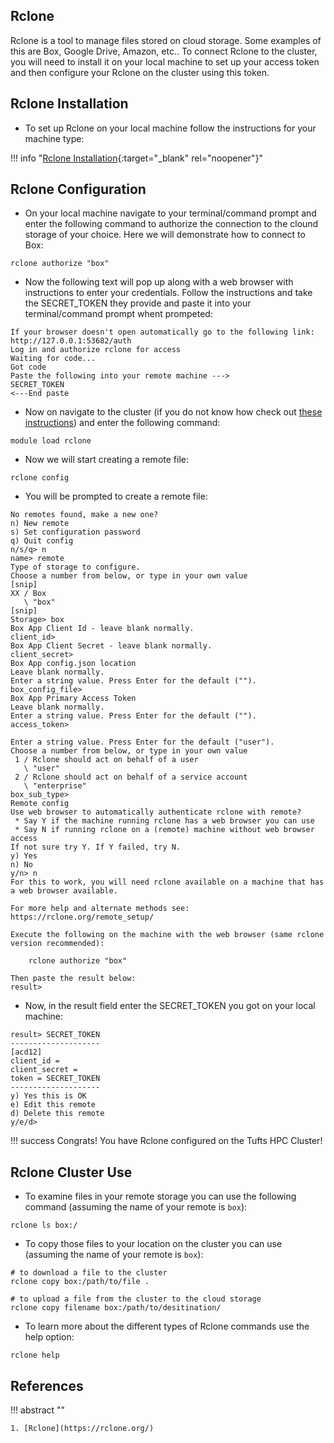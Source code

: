 ## Rclone

Rclone is a tool to manage files stored on cloud storage. Some examples of this are Box, Google Drive, Amazon, etc.. To connect Rclone to the cluster, 
you will need to install it on your local machine to set up your access token and then configure your Rclone on the cluster using this token.

## Rclone Installation

- To set up Rclone on your local machine follow the instructions for your machine type:

!!! info "[Rclone Installation](https://rclone.org/install/){:target="_blank" rel="noopener"}"

## Rclone Configuration

- On your local machine navigate to your terminal/command prompt and enter the following command to authorize the connection to the clound storage of your choice. Here we will demonstrate how to connect to Box:

```
rclone authorize "box"
```

- Now the following text will pop up along with a web browser with instructions to enter your credentials. Follow the instructions and take the SECRET_TOKEN they provide and paste it into your terminal/command prompt whent prompeted:

```
If your browser doesn't open automatically go to the following link: http://127.0.0.1:53682/auth
Log in and authorize rclone for access
Waiting for code...
Got code
Paste the following into your remote machine --->
SECRET_TOKEN
<---End paste
```

- Now on navigate to the cluster (if you do not know how check out [these instructions](https://bionomad.github.io/tuftsTutorials/hpc-user-guide/navigate-to-cluster/)) and enter the following command:

```
module load rclone
```

- Now we will start creating a remote file:

```
rclone config
```

- You will be prompted to create a remote file:

```
No remotes found, make a new one?
n) New remote
s) Set configuration password
q) Quit config
n/s/q> n
name> remote
Type of storage to configure.
Choose a number from below, or type in your own value
[snip]
XX / Box
   \ "box"
[snip]
Storage> box
Box App Client Id - leave blank normally.
client_id> 
Box App Client Secret - leave blank normally.
client_secret>
Box App config.json location
Leave blank normally.
Enter a string value. Press Enter for the default ("").
box_config_file>
Box App Primary Access Token
Leave blank normally.
Enter a string value. Press Enter for the default ("").
access_token>

Enter a string value. Press Enter for the default ("user").
Choose a number from below, or type in your own value
 1 / Rclone should act on behalf of a user
   \ "user"
 2 / Rclone should act on behalf of a service account
   \ "enterprise"
box_sub_type>
Remote config
Use web browser to automatically authenticate rclone with remote?
 * Say Y if the machine running rclone has a web browser you can use
 * Say N if running rclone on a (remote) machine without web browser access
If not sure try Y. If Y failed, try N.
y) Yes
n) No
y/n> n
For this to work, you will need rclone available on a machine that has
a web browser available.

For more help and alternate methods see: https://rclone.org/remote_setup/

Execute the following on the machine with the web browser (same rclone
version recommended):

	rclone authorize "box"

Then paste the result below:
result>
```

- Now, in the result field enter the SECRET_TOKEN you got on your local machine:

```
result> SECRET_TOKEN
--------------------
[acd12]
client_id = 
client_secret = 
token = SECRET_TOKEN
--------------------
y) Yes this is OK
e) Edit this remote
d) Delete this remote
y/e/d>
```

!!! success 
    Congrats! You have Rclone configured on the Tufts HPC Cluster!

## Rclone Cluster Use

- To examine files in your remote storage you can use the following command (assuming the name of your remote is `box`):

```
rclone ls box:/
```

- To copy those files to your location on the cluster you can use (assuming the name of your remote is `box`):

```
# to download a file to the cluster
rclone copy box:/path/to/file .

# to upload a file from the cluster to the cloud storage
rclone copy filename box:/path/to/desitination/
```

- To learn more about the different types of Rclone commands use the help option:

```
rclone help
```

## References

!!! abstract ""

    1. [Rclone](https://rclone.org/)
